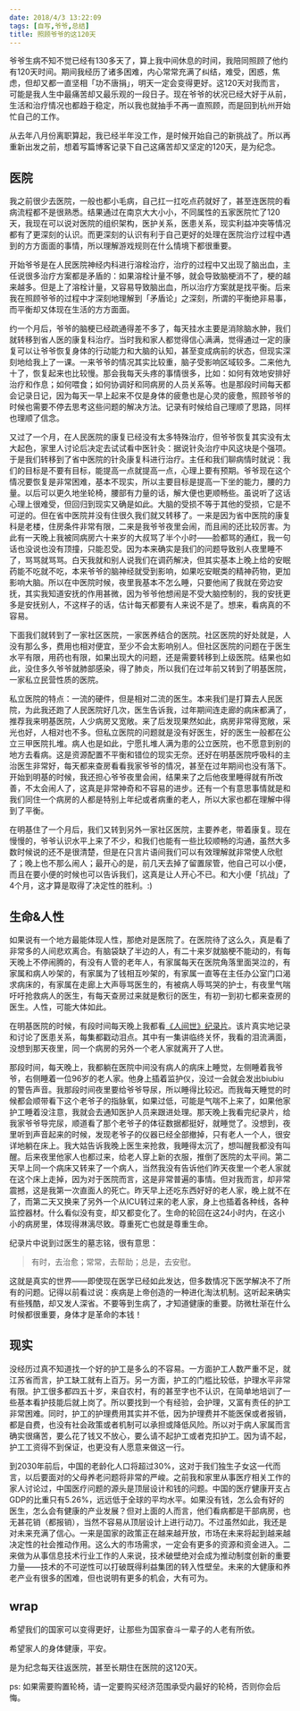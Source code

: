 ```yaml
---
date: 2018/4/3 13:22:09
tags: [自写,爷爷,总结]
title: 照顾爷爷的这120天
---
```


爷爷生病不知不觉已经有130多天了，算上我中间休息的时间，我陪同照顾了他约有120天时间。期间我经历了诸多困难，内心常常充满了纠结，难受，困惑，焦虑，但却又都一直坚相「功不唐捐」，明天一定会变得更好。这120天对我而言，可能是我人生中最痛苦却又最乐观的一段日子。现在爷爷的状况已经大好于从前，生活和治疗情况也都趋于稳定，所以我也就抽手不再一直照顾，而是回到杭州开始忙自己的工作。

从去年八月份离职算起，我已经半年没工作，是时候开始自己的新挑战了。所以再重新出发之前，想着写篇博客记录下自己这痛苦却又坚定的120天，是为纪念。

<!--more-->

## 医院

我之前很少去医院，一般也都小毛病，自己扛一扛吃点药就好了，甚至连医院的看病流程都不是很熟悉。结果通过在南京大大小小，不同属性的五家医院忙了120天，我现在可以说对医院的组织架构，医护关系，医患关系，现实利益冲突等情况都有了更深刻的认识。而更深刻的认识有利于自己更好的处理在医院治疗过程中遇到的方方面面的事情，所以理解游戏规则在什么情境下都很重要。

开始爷爷是在人民医院神经内科进行溶栓治疗，治疗的过程中又出现了脑出血，主任说很多治疗方案都是矛盾的：如果溶栓计量不够，就会导致脑梗消不了，梗的越来越多。但是上了溶栓计量，又容易导致脑出血，所以治疗方案就是找平衡。后来我在照顾爷爷的过程中才深刻地理解到「矛盾论」之深刻，所谓的平衡绝非易事，而平衡却又体现在生活的方方面面。

约一个月后，爷爷的脑梗已经疏通得差不多了，每天挂水主要是消除脑水肿，我们就转移到省人医的康复科治疗。当时我和家人都觉得信心满满，觉得通过一定的康复可以让爷爷恢复身体的行动能力和大脑的认知，甚至变成病前的状态，但现实深刻地给我上了一课。一来爷爷的情况其实比较重，脑子受影响区域较多。二来他九十了，恢复起来也比较慢。那会我每天头疼的事情很多，比如：如何有效地安排好治疗和作息；如何喂食；如何协调好和同病房的人员关系等。也是那段时间每天都会记录日记，因为每天一早上起来不仅是身体的疲惫也是心灵的疲惫，照顾爷爷的时候也需要不停去思考这些问题的解决方法。记录有时候给自己理顺了思路，同样也理顺了信念。

又过了一个月，在人民医院的康复已经没有太多特殊治疗，但爷爷恢复其实没有太大起色，家里人讨论后决定去试试看中医针灸：据说针灸治疗中风这块是个强项。于是我们转移到了省中医院的针灸康复科进行治疗。主任和我们聊病情时就说：我们的目标是不要有目标，能提高一点就提高一点，心理上要有预期。爷爷现在这个情况要恢复是非常困难，基本不现实，所以主要目标是提高一下坐的能力，腰的力量。以后可以更久地坐轮椅，腰部有力量的话，解大便也更顺畅些。虽说听了这话心理上很难受，但回归到现实又确是如此。大脑的受损不等于其他的受损，它是不可逆的。但在省中医院并没有住很久我们就又转移了。一来是因为省中医院的康复科是老楼，住房条件非常有限，二来是我爷爷夜里会闹，而且闹的还比较厉害。为此有一天晚上我被同病房六十来岁的大叔骂了半个小时——脸都骂的通红，我一句话也没说也没有顶撞，只能忍受。因为本来确实是我们的问题导致别人夜里睡不了，骂骂就骂骂。白天我就和别人说我们在调药解决，但其实基本上晚上给的安眠药能不吃就不吃，本来爷爷的脑神经就受到影响，如果吃安眠类的精神药物，更加影响大脑。所以在中医院时候，夜里我基本不怎么睡，只要他闹了我就在旁边安抚，其实我知道安抚的作用甚微，因为爷爷他想闹是不受大脑控制的，我的安抚更多是安抚别人，不这样子的话，估计每天都要有人来说不是了。想来，看病真的不容易。

下面我们就转到了一家社区医院，一家医养结合的医院。社区医院的好处就是，人没有那么多，费用也相对便宜，至少不会太影响别人。但社区医院的问题在于医生水平有限，用药也有限，如果出现大的问题，还是需要转移到上级医院。结果也如此，没住多久爷爷就肺部感染，得了肺炎，所以我们在过年前又转到了明基医院，一家私立民营性质的医院。

私立医院的特点：一流的硬件，但是相对二流的医生。本来我们是打算去人民医院，为此我还跑了人民医院好几次，医生告诉我，过年期间连走廊的病床都满了，推荐我来明基医院，人少病房又宽敞。来了后发现果然如此，病房非常得宽敞，采光也好，人相对也不多。但私立医院的问题就是没有好医生，好的医生一般都在公立三甲医院扎堆。病人也是如此，宁愿扎堆人满为患的公立医院，也不愿意到别的地方去看病。这是资源配置不平衡和错位的现实无奈。还好在明基医院呼吸科的主治医生非常好，每天都来查房看看我家爷爷的情况，甚至在过年期间也没有落下。开始到明基的时候，我还担心爷爷夜里会闹，结果来了之后他夜里睡得就有所改善，不太会闹人了，这真是非常神奇和不容易的进步。还有一个有意思事情就是和我们同住一个病房的人都是特别上年纪或者病重的老人，所以大家也都在理解中得到了平衡。

在明基住了一个月后，我们又转到另外一家社区医院，主要养老，带着康复。现在慢慢的，爷爷认识水平上来了不少，和我们也能有一些比较顺畅的沟通，虽然大多数时候说的还不是很清楚，但是在只言片语间我们可以有效理解就非常使人欣慰了；晚上也不那么闹人；最开心的是，前几天去掉了留置尿管，他自己可以小便，而且在要小便的时候也可以告诉我们，这真是让人开心不已。和大小便「抗战」了4个月，这才算是取得了决定性的胜利。:)

## 生命&人性

如果说有一个地方最能体现人性，那绝对是医院了。在医院待了这么久，真是看了非常多的人间悲欢离合。有脑袋缺了半边的人，有二十来岁就脑梗不能动的，有每天晚上不停闹腾的，有没有人管的老年人，有家属每天在医院角落里面哭泣的，有家属和病人吵架的，有家属为了钱相互吵架的，有家属一直等在主任办公室门口渴求病床的，有家属在走廊上大声辱骂医生的，有被病人辱骂哭的护士，有夜里气喘吁吁抢救病人的医生，有每天查房过来就是敷衍的医生，有初一到初七都来查房的医生。人性，可能大体如此。

在明基医院的时候，有段时间每天晚上我都看[《人间世》纪录片](https://movie.douban.com/subject/26815163/)。该片真实地记录和讨论了医患关系，每集都戳动泪点。其中有一集讲临终关怀，我看的泪流满面，没想到那天夜里，同一个病房的另外一个老人家就离开了人世。

那段时间，每天晚上，我都躺在医院中间没有病人的病床上睡觉，左侧睡着我爷爷，右侧睡着一位96岁的老人家。他身上插着监护仪，没过一会就会发出biubiu的警告声音。我那段时间夜里要给爷爷导尿，所以睡得比较迟。而我每天睡觉的时候都会顺带看下这个老爷子的指脉氧，如果过低，可能是气喘不上来了，如果他家护工睡着没注意，我就会去通知医护人员来跟进处理。那天晚上我看完纪录片，给我家爷爷导完尿，顺道看了那个老爷子的体征数据都挺好，就睡觉了。没想到，夜里听到声音起来的时候，发现老爷子的仪器已经全部撤掉，只有老人一个人，很安详地躺在床上。我大姑告诉我晚上医生来抢救，我睡得太沉了，想叫醒我都没有叫醒。后来夜里他家人也都过来，给老人穿上新的衣服，推倒了医院的太平间。第二天早上同一个病床又转来了一个病人，当然我没有告诉他们昨天夜里一个老人家就在这个床上走掉，因为对于医院而言，这是非常普遍的事情。但对我而言，却非常震撼，这是我第一次直面人的死亡。昨天早上还吃东西好好的老人家，晚上就不在了，而第二天又换来了另外一个从ICU转过来的老人家，身上也插着各种线，各种监控器材。什么看似没有变，却又都变化了。生命的轮回在这24小时内，在这小小的病房里，体现得淋漓尽致。尊重死亡也就是尊重生命。

纪录片中说到过医生的墓志铭，很有意思：

> 有时，去治愈；常常，去帮助；总是，去安慰。

这就是真实的世界——即使现在医学已经如此发达，但多数情况下医学解决不了所有的问题。记得以前看过说：疾病是上帝创造的一种进化淘汰机制。这听起来确实有些残酷，却又发人深省。不要等到生病了，才知道健康的重要。防微杜渐在什么时候都很重要，身体才是革命的本钱！

## 现实

没经历过真不知道找一个好的护工是多么的不容易。一方面护工人数严重不足，就江苏省而言，护工缺工就有上百万。另一方面，护工的门槛比较低，护理水平非常有限。护工很多都四五十岁，来自农村，有的甚至字也不认识，在简单地培训了一些基本看护技能后就上岗了。所以要找到一个有经验，会护理，又富有责任的护工非常困难。同时，护工的护理费用其实并不低，因为护理费并不能医保或者报销，都是自费，也没有社会政策或者机制可以承担或降低风险。所以对于病人家属而言确实很痛苦，要么花了钱又不放心，要么请不起护工或者克扣护工。因为请不起，护工工资得不到保证，也更没有人愿意来做这一行。

到2030年前后，中国的老龄化人口将超过30%，这对于我们独生子女这一代而言，以后要面对的父母养老问题将非常的严峻。之前我和家里从事医疗相关工作的家人讨论过，中国医疗问题的源头是顶层设计和钱的问题。中国的医疗健康开支占GDP的比重只有5.26%，远远低于全球的平均水平。如果没有钱，怎么会有好的医生，怎么会有健康的产业发展？但对上面的人而言，他们看病都是干部病房，也无甚花销（都报销），当然不容易从顶层设计上进行动刀。不过虽然如此，我还是对未来充满了信心。一来是国家的政策正在越来越开放，市场在未来将起到越来越决定性的社会推动作用。这么大的市场需求，一定会有更多的资源和资金进入。二来做为从事信息技术行业工作的人来说，技术破壁绝对会成为推动制度创新的重要力量——技术的不可逆性可以打破既得利益集团的转入性壁垒。未来的大健康和养老产业有很多的困难，但也说明有更多的机会，大有可为。

## wrap

希望我们的国家可以变得更好，让那些为国家奋斗一辈子的人老有所依。

希望家人的身体健康，平安。

是为纪念每天往返医院，甚至长期住在医院的这120天。

ps: 如果需要购置轮椅，请一定要购买经济范围承受内最好的轮椅，否则你会后悔。